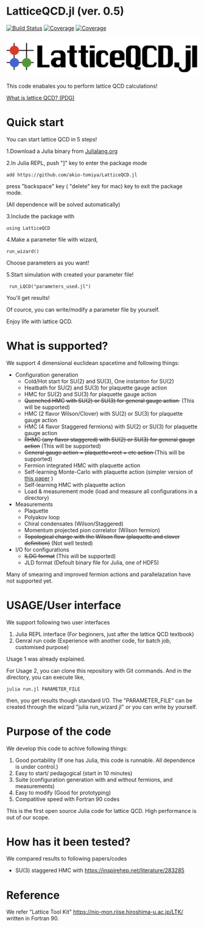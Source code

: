 # LatticeQCD.jl (ver. 0.5)

[![Build Status](https://travis-ci.com/cometscome/LatticeQCD.jl.svg?branch=master)](https://travis-ci.com/cometscome/LatticeQCD.jl)
[![Coverage](https://codecov.io/gh/cometscome/LatticeQCD.jl/branch/master/graph/badge.svg)](https://codecov.io/gh/cometscome/LatticeQCD.jl)
[![Coverage](https://coveralls.io/repos/github/cometscome/LatticeQCD.jl/badge.svg?branch=master)](https://coveralls.io/github/cometscome/LatticeQCD.jl?branch=master)


![LatticeQCD.jl](logo.png)

This code enabales you to perform lattice QCD calculations!

[What is lattice QCD? (PDG)](https://pdg.lbl.gov/2019/reviews/rpp2018-rev-lattice-qcd.pdf)



# Quick start

You can start lattice QCD in 5 steps!



1.Download a Julia binary from [Julialang.org](https://julialang.org/)



2.In Julia REPL, push "]" key to enter the package mode

```
add https://github.com/akio-tomiya/LatticeQCD.jl
```
press "backspace" key ( "delete" key for mac) key to exit the package mode.

(All dependence will be solved automatically)



3.Include the package with

```
using LatticeQCD
```



4.Make a parameter file with wizard,

```
run_wizard()
```

Choose parameters as you want!



5.Start simulation with created your parameter file!

```
 run_LQCD("parameters_used.jl")
```

You'll get results!

Of cource, you can write/modify a parameter file by yourself.

Enjoy life with lattice QCD.



# What is supported?

We support 4 dimensional euclidean spacetime and following things:

- Configuration generation
  - Cold/Hot start for SU(2) and SU(3), One instanton for SU(2)
  - Heatbath for SU(2) and SU(3) for plaquette gauge action
  - HMC for SU(2) and SU(3) for plaquette gauge action
  - <s>Quenched HMC with SU(2) or SU(3) for general gauge action </s> (This will be supported)
  - HMC (2 flavor Wilson/Clover) with SU(2) or SU(3) for plaquette gauge action
  - HMC (4 flavor Staggered fermions) with SU(2) or SU(3) for plaquette gauge action
  - <s>RHMC (any flavor staggered) with SU(2) or SU(3) for general gauge action</s> (This will be supported)
  - <s> General gauge action = plaquette+rect + etc action </s>  (This will be supported)
  - Fermion integrated HMC with plaquette action
  - Self-learning Monte-Carlo with plaquette action (simpler version of [this paper](https://arxiv.org/abs/2010.11900) )
  - Self-learning HMC with plaquette action
  - Load & measurement mode (load and measure all configurations in a directory)
- Measurements
  - Plaquette
  - Polyakov loop
  - Chiral condensates (Wilson/Staggered)
  - Momentum projected pion correlator (Wilson fermion)
  - <s>Topological charge with the Wilson flow (plaquette and clover definition)</s>   (Not well tested)
- I/O for configurations
  - <s>ILDG format</s> (This will be supported)
  - JLD format (Defoult binary file for Julia, one of HDF5)

Many of smearing and improved fermion actions and parallelazation have not supported yet.


# USAGE/User interface

We support following two user interfaces

1. Julia REPL interface (For beginners, just after the lattice QCD textbook)
2. Genral run code (Experience with another code, for batch job, customised purpose)

Usage 1 was already explained. 

For Usage 2, you can clone this repository with Git commands.
And in the directory, you can execute like,

```
julia run.jl PARAMETER_FILE
```

then, you get results though standard I/O. The "PARAMETER_FILE" can be created through the wizard "julia run_wizard.jl"  or you can write by yourself.


# Purpose of the code
We develop this code to achive following things:

1. Good portability (If one has Julia, this code is runnable. All dependence is under control.)
2. Easy to start/ pedagogical (start in 10 minutes)
3. Suite (configuration generation with and without fermions, and measurements)
4. Easy to modify (Good for prototyping)
5. Compatitive speed with Fortran 90 codes

This is the first open source Julia code for lattice QCD. High performance is out of our scope.

# How has it been tested?

We compared results to following papers/codes 

- SU(3) staggered HMC with https://inspirehep.net/literature/283285

# Reference

We refer "Lattice Tool Kit" https://nio-mon.riise.hiroshima-u.ac.jp/LTK/ written in Fortran 90.
